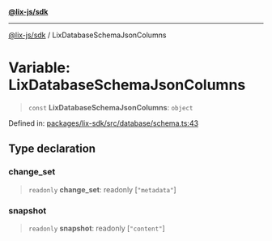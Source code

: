 [**@lix-js/sdk**](../README.md)

***

[@lix-js/sdk](../README.md) / LixDatabaseSchemaJsonColumns

# Variable: LixDatabaseSchemaJsonColumns

> `const` **LixDatabaseSchemaJsonColumns**: `object`

Defined in: [packages/lix-sdk/src/database/schema.ts:43](https://github.com/opral/monorepo/blob/e7cabbd11b2cf40d5b5e9666e006c5433c18e5da/packages/lix-sdk/src/database/schema.ts#L43)

## Type declaration

### change\_set

> `readonly` **change\_set**: readonly \[`"metadata"`\]

### snapshot

> `readonly` **snapshot**: readonly \[`"content"`\]
